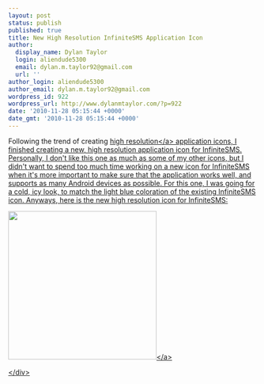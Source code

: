```yaml
---
layout: post
status: publish
published: true
title: New High Resolution InfiniteSMS Application Icon
author:
  display_name: Dylan Taylor
  login: aliendude5300
  email: dylan.m.taylor92@gmail.com
  url: ''
author_login: aliendude5300
author_email: dylan.m.taylor92@gmail.com
wordpress_id: 922
wordpress_url: http://www.dylanmtaylor.com/?p=922
date: '2010-11-28 05:15:44 +0000'
date_gmt: '2010-11-28 05:15:44 +0000'
---
```

<p>Following the trend of creating <a class="zem_slink" title="Image resolution" rel="wikipedia" href="http:&#47;&#47;en.wikipedia.org&#47;wiki&#47;Image_resolution">high resolution<&#47;a> application icons, I finished creating a new, high resolution application icon for InfiniteSMS. Personally, I don't like this one as much as some of my other icons, but I didn't want to spend too much time working on a new icon for InfiniteSMS when it's more important to make sure that the application works well, and supports as many Android devices as possible. For this one, I was going for a cold, icy look, to match the light blue coloration of the existing InfiniteSMS icon. Anyways, here is the new high resolution icon for InfiniteSMS:</p>
<p><a rel="attachment wp-att-923" href="http:&#47;&#47;www.dylanmtaylor.com&#47;2010&#47;11&#47;28&#47;new-high-resolution-infinitesms-application-icon&#47;infinitesms-logo-hires&#47;"><img class="size-medium wp-image-923 alignnone" title="InfiniteSMS High Resolution Application Icon" src="http:&#47;&#47;www.dylanmtaylor.com&#47;wp-content&#47;uploads&#47;2010&#47;12&#47;infinitesms-logo-hires-300x300.png" alt="" width="300" height="300" &#47;><&#47;a></p>
<div class="zemanta-pixie" style="margin-top: 10px; height: 15px;"><img class="zemanta-pixie-img" style="border: medium none; float: right;" src="http:&#47;&#47;dylanmtaylor.com&#47;wp-content&#47;uploads&#47;2010&#47;12&#47;pixy10.gif" alt="" &#47;><&#47;div></p>
